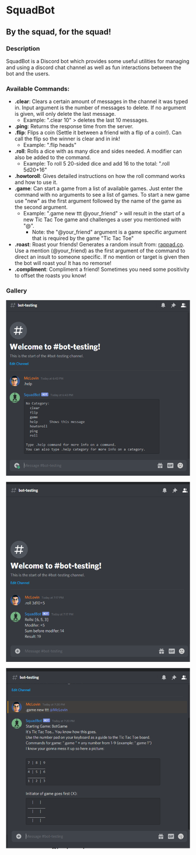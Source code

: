 # SquadBot
## By the squad, for the squad!

### Description

SquadBot is a Discord bot which provides some useful utilities for managing and using a discord chat channel 
as well as fun interactions between the bot and the users. 

### Available Commands:
* **.clear**: Clears a certain amount of messages in the channel it was typed in. Input argument is the number of messages to delete. If no argument is given, will only delete the last message.
    * Example: ".clear 10" > deletes the last 10 messages.
* **.ping**: Returns the response time from the server.
* **.flip**: Flips a coin (Settle it between a friend with a flip of a coin!). Can call the flip so the winner is clear and in ink!
    * Example: ".flip heads" 
* **.roll**: Rolls a dice with as many dice and sides needed. A modifier can also be added to the command.
    * Example: To roll 5 20-sided dice and add 16 to the total: ".roll 5d20+16"
* **.howtoroll**: Gives detailed instructions on how the roll command works and how to use it.
* **.game**: Can start a game from a list of available games. Just enter the command with no arguments to see a list of games. To start a new game use "new" as the first argument followed by the name of the game as the second argument.
    * Example: ".game new ttt @your_friend" > will result in the start of a new Tic Tac Toe game and challenges a user you mentioned with "@". 
        * Note: the "@your_friend" argument is a game specific argument that is required by the game "Tic Tac Toe"
* **.roast**: Roast your friends! Generates a random insult from: [rappad.co](https://www.rappad.co/insult-generator). Use a mention (@your_friend) as the first argument of the command to direct an insult to someone specific. If no mention or target is given then the bot will roast you! It has no remorse!
* **.compliment**: Compliment a friend! Sometimes you need some positivity to offset the roasts you know!

### Gallery

![.help Command](/images/gallery/command_help.png)

![.roll Command](/images/gallery/command_roll.png)

![.game Command](/images/gallery/command_game_ttt.png)